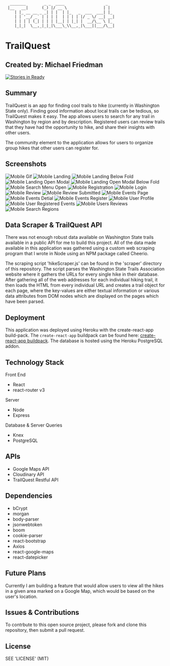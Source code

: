       _______        _ _  ____                  _   
     |__   __|      (_) |/ __ \                | |  
        | |_ __ __ _ _| | |  | |_   _  ___  ___| |_ 
        | | '__/ _` | | | |  | | | | |/ _ \/ __| __|
        | | | | (_| | | | |__| | |_| |  __/\__ \ |_ 
        |_|_|  \__,_|_|_|\___\_\\__,_|\___||___/\__|
                                                
                                                


# TrailQuest
## Created by: Michael Friedman

[![Stories in Ready](https://badge.waffle.io/michaelfriedman/capstone-g40.svg?label=ready&title=Ready)](http://waffle.io/michaelfriedman/capstone-g40)

## Summary

TrailQuest is an app for finding cool trails to hike (currently in Washington State only). Finding good information about local trails can be tedious, so TrailQuest makes it easy. The app allows users to search for any trail in Washington by region and by description. Registered users can review trails that they have had the opportunity to hike, and share their insights with other users.

The community element to the application allows for users to organize group hikes that other users can register for.

## Screenshots

![Mobile Gif](/readme/trailquest-gif-2.gif)
![Mobile Landing](http://res.cloudinary.com/dk5dqve4y/image/upload/c_scale,w_300/v1492127812/landing-snap_lovqwp.png)
![Mobile Landing Below Fold](http://res.cloudinary.com/dk5dqve4y/image/upload/c_scale,w_300/v1492127910/mobile-below-fold-landing_gpviwg.png)
![Mobile Landing Open Modal](http://res.cloudinary.com/dk5dqve4y/image/upload/c_scale,w_300/v1492127956/mobile-landing-modal_toadg3.png)
![Mobile Landing Open Modal Below Fold](http://res.cloudinary.com/dk5dqve4y/image/upload/c_scale,w_300/v1492128007/mobile-landing-open-model-below-fold_xzeaua.png)
![Mobile Search Menu Open](http://res.cloudinary.com/dk5dqve4y/image/upload/c_scale,w_300/v1492128048/mobile-search-menu-open_yln6qp.png)
![Mobile Registration](http://res.cloudinary.com/dk5dqve4y/image/upload/c_scale,w_300/v1492128082/mobile-registration_sbhvub.png)
![Mobile Login](http://res.cloudinary.com/dk5dqve4y/image/upload/c_scale,w_300/v1492128116/mobile-login_o1wt4s.png)
![Mobile Review](http://res.cloudinary.com/dk5dqve4y/image/upload/c_scale,w_300/v1492128157/mobile-trail-review_ylqkzy.png)
![Mobile Review Submitted](http://res.cloudinary.com/dk5dqve4y/image/upload/c_scale,w_300/v1492128191/mobile-review-submitted_rumqrj.png)
![Mobile Events Page](http://res.cloudinary.com/dk5dqve4y/image/upload/c_scale,w_300/v1492128418/mobile-events_yjnmj4.png)
![Mobile Events Detial](http://res.cloudinary.com/dk5dqve4y/image/upload/c_scale,w_300/v1492128588/mobile-event-details_k6qf7a.png)
![Mobile Events Register](http://res.cloudinary.com/dk5dqve4y/image/upload/c_scale,w_300/v1492128738/events-details-below-fold-register_navswu.png)
![Mobile User Profile](http://res.cloudinary.com/dk5dqve4y/image/upload/c_scale,w_300/v1492128877/mobile-user-profile_uqprce.png)
![Mobile User Registered Events](http://res.cloudinary.com/dk5dqve4y/image/upload/c_scale,w_300/v1492128956/mobile-users-registered-events_alqcrd.png)
![Mobile Users Reviews](http://res.cloudinary.com/dk5dqve4y/image/upload/c_scale,w_300/v1492129060/mobile-users-reviews_aigna9.png)
![Mobile Search Regions](http://res.cloudinary.com/dk5dqve4y/image/upload/c_scale,w_300/v1492129173/mobile-search-region_pazwd1.png)

## Data Scraper & TrailQuest API

There was not enough robust data available on Washington State trails available in a public API for me to build this project. All of the data made available in this application was gathered using a custom web scraping program that I wrote in Node using an NPM package called Cheerio.

The scraping script 'hikeScraper.js' can be found in the 'scraper' directory of this repository. The script parses the Washington State Trails Association website where it gathers the URLs for every single hike in their database. After gathering all of the web addresses for each individual hiking trail, it then loads the HTML from every individual URL and creates a trail object for each page, where the key-values are either textual information or various data attributes from DOM nodes which are displayed on the pages which have been parsed.

## Deployment

This application was deployed using Heroku with the create-react-app build-pack. The `create-react-app` buildpack can be found here: [create-react-app buildpack](https://github.com/mars/create-react-app-buildpack.git). The database is hosted using the Heroku PostgreSQL addon.

## Technology Stack

Front End

* React
* react-router v3

Server

* Node
* Express

Database & Server Queries

* Knex
* PostgreSQL

## APIs

* Google Maps API
* Cloudinary API
* TrailQuest Restful API

## Dependencies

* bCrypt
* morgan
* body-parser
* jsonwebtoken
* boom
* cookie-parser
* react-bootstrap
* Axios
* react-google-maps
* react-datepicker

## Future Plans

Currently I am building a feature that would allow users to view all the hikes in a given area marked on a Google Map, which would be based on the user's location.

## Issues & Contributions

To contrbute to this open source project, please fork and clone this repository, then submit a pull request.

## License

SEE 'LICENSE' (MIT)
